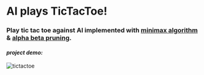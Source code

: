 # AI plays TicTacToe!
<h3>Play tic tac toe against AI implemented with <a href="https://en.wikipedia.org/wiki/Minimax">minimax algorithm</a> & <a href="https://en.wikipedia.org/wiki/Alpha%E2%80%93beta_pruning"> alpha beta pruning</a>.</h3>
<h4><i>project demo:</i></h4>

![tictactoe](https://user-images.githubusercontent.com/59287350/113422911-c2801d00-93e2-11eb-932a-2713b00f5020.gif)
